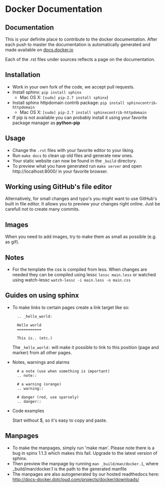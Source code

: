 Docker Documentation
====================

Documentation
-------------
This is your definite place to contribute to the docker documentation. After each push to master the documentation
is automatically generated and made available on [docs.docker.io](http://docs.docker.io)

Each of the .rst files under sources reflects a page on the documentation. 

Installation
------------

* Work in your own fork of the code, we accept pull requests.
* Install sphinx: `pip install sphinx`
    * Mac OS X: `[sudo] pip-2.7 install sphinx`)
* Install sphinx httpdomain contrib package: `pip install sphinxcontrib-httpdomain`
    * Mac OS X: `[sudo] pip-2.7 install sphinxcontrib-httpdomain`
* If pip is not available you can probably install it using your favorite package manager as **python-pip**

Usage
-----
* Change the `.rst` files with your favorite editor to your liking.
* Run `make docs` to clean up old files and generate new ones.
* Your static website can now be found in the `_build` directory.
* To preview what you have generated run `make server` and open http://localhost:8000/ in your favorite browser.

Working using GitHub's file editor
----------------------------------
Alternatively, for small changes and typo's you might want to use GitHub's built in file editor. It allows
you to preview your changes right online. Just be carefull not to create many commits.

Images
------
When you need to add images, try to make them as small as possible (e.g. as gif).

Notes
-----
* For the template the css is compiled from less. When changes are needed they can be compiled using
lessc ``lessc main.less`` or watched using watch-lessc ``watch-lessc -i main.less -o main.css``

Guides on using sphinx
----------------------
* To make links to certain pages create a link target like so:

  ```
    .. _hello_world:

    Hello world
    ===========

    This is.. (etc.)
  ```

  The ``_hello_world:`` will make it possible to link to this position (page and marker) from all other pages.

* Notes, warnings and alarms

  ```
    # a note (use when something is important)
    .. note::

    # a warning (orange)
    .. warning::

    # danger (red, use sparsely)
    .. danger::

* Code examples

  Start without $, so it's easy to copy and paste.

Manpages
--------

* To make the manpages, simply run 'make man'. Please note there is a bug in spinx 1.1.3 which makes this fail.
Upgrade to the latest version of sphinx.
* Then preview the manpage by running `man _build/man/docker.1`, where _build/man/docker.1 is the path to the generated
manfile
* The manpages are also autogenerated by our hosted readthedocs here: http://docs-docker.dotcloud.com/projects/docker/downloads/

